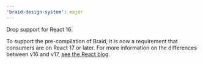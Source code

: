 ```yaml
---
'braid-design-system': major
---
```


Drop support for React 16.

To support the pre-compilation of Braid, it is now a requirement that consumers are on React 17 or later. For more information on the differences between v16 and v17, [see the React blog].

[see the React blog]: https://reactjs.org/blog/2020/10/20/react-v17.html
